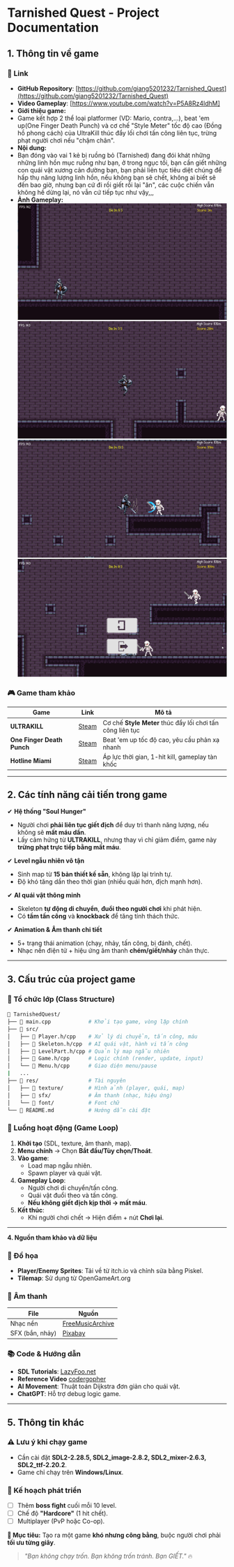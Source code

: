 # **Tarnished Quest - Project Documentation**  

## **1. Thông tin về game**  
### **🔗 Link**  
- **GitHub Repository**: [https://github.com/giang5201232/Tarnished_Quest](https://github.com/giang5201232/Tarnished_Quest)
- **Video Gameplay**: [https://www.youtube.com/watch?v=P5A8Rz4ldhM]
-  **Giới thiệu game:**
-   Game kết hợp 2 thể loại platformer (VD: Mario, contra,...), beat 'em up(One Finger Death Punch) và cơ chế "Style Meter" tốc độ cao (Đồng hồ phong cách) của UltraKill thúc đẩy lối chơi tấn công liên tục, trừng phạt người chơi nếu "chậm chân".
-  **Nội dung:**
-   Bạn đóng vào vai 1 kẻ bị ruồng bỏ (Tarnished) đang đói khát những những linh hồn mục ruỗng như bạn, ở trong ngục tối, bạn cần giết những con quái vật xương cản đường bạn, bạn phải liên tục tiêu diệt chúng để hấp thụ năng lượng linh hồn, nếu không bạn sẽ chết, không ai biết sẽ đến bao giờ, nhưng bạn cứ đi rồi giết rồi lại "ăn", các cuộc chiến vẫn không hề dừng lại, nó vẫn cứ tiếp tục như vậy,,,
-  **Ảnh Gameplay:**
![Tarnished](https://github.com/giang5201232/Tarnished_Quest/blob/main/Gameplay1.png?raw=true)
![Tarnished](https://github.com/giang5201232/Tarnished_Quest/blob/main/Gameplay2.png?raw=true)
![Tarnished](https://github.com/giang5201232/Tarnished_Quest/blob/main/Gameplay3.png?raw=true)
![Tarnished](https://github.com/giang5201232/Tarnished_Quest/blob/main/Gameplay4.png?raw=true) 
### **🎮 Game tham khảo**  
| Game | Link | Mô tả |  
|------|------|-------|  
| **ULTRAKILL** | [Steam](https://store.steampowered.com/app/1229490/ULTRAKILL/) | Cơ chế **Style Meter** thúc đẩy lối chơi tấn công liên tục |  
| **One Finger Death Punch** | [Steam](https://store.steampowered.com/app/264200/One_Finger_Death_Punch/) | Beat 'em up tốc độ cao, yêu cầu phản xạ nhanh |  
| **Hotline Miami** | [Steam](https://store.steampowered.com/app/219150/Hotline_Miami/) | Áp lực thời gian, 1-hit kill, gameplay tàn khốc |  

---

## **2. Các tính năng cải tiến trong game**  
✔ **Hệ thống "Soul Hunger"**  
- Người chơi **phải liên tục giết địch** để duy trì thanh năng lượng, nếu không sẽ **mất máu dần**.  
- Lấy cảm hứng từ **ULTRAKILL**, nhưng thay vì chỉ giảm điểm, game này **trừng phạt trực tiếp bằng mất máu**.  

✔ **Level ngẫu nhiên vô tận**  
- Sinh map từ **15 bản thiết kế sẵn**, không lặp lại trình tự.  
- Độ khó tăng dần theo thời gian (nhiều quái hơn, địch mạnh hơn).  

✔ **AI quái vật thông minh**  
- Skeleton **tự động di chuyển**, **đuổi theo người chơi** khi phát hiện.  
- Có **tầm tấn công** và **knockback** để tăng tính thách thức.  

✔ **Animation & Âm thanh chi tiết**  
- 5+ trạng thái animation (chạy, nhảy, tấn công, bị đánh, chết).  
- Nhạc nền điện tử + hiệu ứng âm thanh **chém/giết/nhảy** chân thực.  

---

## **3. Cấu trúc của project game**  
### **📂 Tổ chức lớp (Class Structure)**  
```bash
📁 TarnishedQuest/  
├── 📄 main.cpp            # Khởi tạo game, vòng lặp chính  
├── 📁 src/  
│   ├── 📄 Player.h/cpp    # Xử lý di chuyển, tấn công, máu  
│   ├── 📄 Skeleton.h/cpp  # AI quái vật, hành vi tấn công  
│   ├── 📄 LevelPart.h/cpp # Quản lý map ngẫu nhiên  
│   ├── 📄 Game.h/cpp      # Logic chính (render, update, input)  
│   └── 📄 Menu.h/cpp      # Giao diện menu/pause
|   ...
├── 📁 res/                # Tài nguyên  
│   ├── 📁 texture/        # Hình ảnh (player, quái, map)  
│   ├── 📁 sfx/            # Âm thanh (nhạc, hiệu ứng)  
│   └── 📁 font/           # Font chữ  
└── 📄 README.md           # Hướng dẫn cài đặt  
```

### **🔄 Luồng hoạt động (Game Loop)**  
1. **Khởi tạo** (SDL, texture, âm thanh, map).  
2. **Menu chính** → Chọn **Bắt đầu/Tùy chọn/Thoát**.  
3. **Vào game**:  
   - Load map ngẫu nhiên.  
   - Spawn player và quái vật.  
4. **Gameplay Loop**:  
   - Người chơi di chuyển/tấn công.  
   - Quái vật đuổi theo và tấn công.  
   - **Nếu không giết địch kịp thời → mất máu**.  
5. **Kết thúc**:  
   - Khi người chơi chết → Hiện điểm + nút **Chơi lại**.  

---
**4. Nguồn tham khảo và dữ liệu**  
### **🎨 Đồ họa**  
- **Player/Enemy Sprites**: Tải về từ itch.io và chỉnh sửa bằng Piskel.  
- **Tilemap**: Sử dụng từ OpenGameArt.org

### **🎵 Âm thanh**  
| File | Nguồn |  
|------|-------|  
| Nhạc nền | [FreeMusicArchive](https://freemusicarchive.org/) |  
| SFX (bắn, nhảy) | [Pixabay](https://pixabay.com/) |  

### **📚 Code & Hướng dẫn**  
- **SDL Tutorials**: [LazyFoo.net](https://lazyfoo.net/tutorials/SDL/index.php)
- **Reference Video** [codergopher](https://www.youtube.com/watch?v=KsG6dJlLBDw&list=PL2RPjWnJduNmXHRYwdtublIPdlqocBoLS)
- **AI Movement**: Thuật toán Dijkstra đơn giản cho quái vật.  
- **ChatGPT**: Hỗ trợ debug logic game.  

---

## **5. Thông tin khác**  
### **⚠️ Lưu ý khi chạy game**  
- Cần cài đặt **SDL2-2.28.5, SDL2_image-2.8.2, SDL2_mixer-2.6.3, SDL2_ttf-2.20.2**.  
- Game chỉ chạy trên **Windows/Linux**.  

### **📅 Kế hoạch phát triển**  
- [ ] Thêm **boss fight** cuối mỗi 10 level.  
- [ ] Chế độ **"Hardcore"** (1 hit chết).  
- [ ] Multiplayer (PvP hoặc Co-op).  

**🎯 Mục tiêu:** Tạo ra một game **khó nhưng công bằng**, buộc người chơi phải **tối ưu từng giây**.  

> *"Bạn không chạy trốn. Bạn không trốn tránh. Bạn GIẾT."* 🔥
